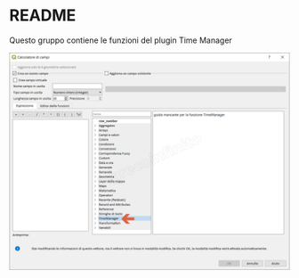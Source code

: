 # README

Questo gruppo contiene le funzioni del plugin Time Manager

![](../.gitbook/assets/gruppo_timemanager1.png)

